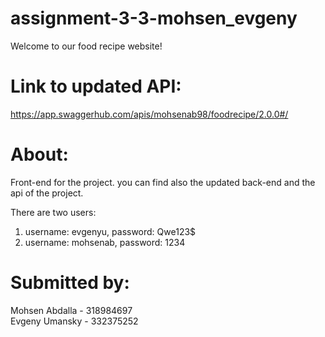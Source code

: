 # assignment-3-3-mohsen_evgeny

Welcome to our food recipe website! 

# Link to updated API:
https://app.swaggerhub.com/apis/mohsenab98/foodrecipe/2.0.0#/

# About:
Front-end for the project. you can find also the updated back-end and the api of the project.

There are two users:
1) username: evgenyu, password: Qwe123$
2) username: mohsenab, password: 1234

# Submitted by:
Mohsen Abdalla - 318984697 <br />
Evgeny Umansky - 332375252

